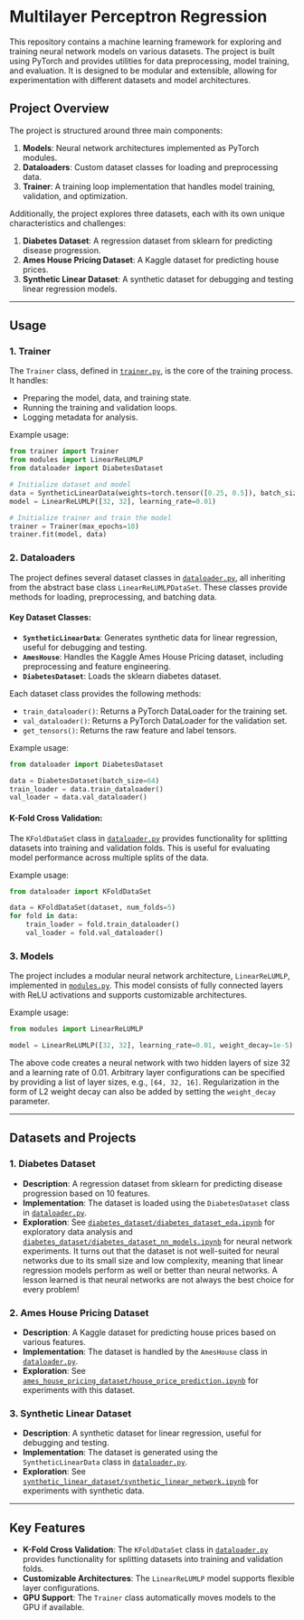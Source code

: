 # Multilayer Perceptron Regression

This repository contains a machine learning framework for exploring and training neural network models on various datasets. The project is built using PyTorch and provides utilities for data preprocessing, model training, and evaluation. It is designed to be modular and extensible, allowing for experimentation with different datasets and model architectures.

## Project Overview

The project is structured around three main components:

1. **Models**: Neural network architectures implemented as PyTorch modules.
2. **Dataloaders**: Custom dataset classes for loading and preprocessing data.
3. **Trainer**: A training loop implementation that handles model training, validation, and optimization.

Additionally, the project explores three datasets, each with its own unique characteristics and challenges:

1. **Diabetes Dataset**: A regression dataset from sklearn for predicting disease progression.
2. **Ames House Pricing Dataset**: A Kaggle dataset for predicting house prices.
3. **Synthetic Linear Dataset**: A synthetic dataset for debugging and testing linear regression models.

---

## Usage

### 1. **Trainer**

The `Trainer` class, defined in [`trainer.py`](trainer.py), is the core of the training process. It handles:

- Preparing the model, data, and training state.
- Running the training and validation loops.
- Logging metadata for analysis.

Example usage:

```python
from trainer import Trainer
from modules import LinearReLUMLP
from dataloader import DiabetesDataset

# Initialize dataset and model
data = SyntheticLinearData(weights=torch.tensor([0.25, 0.5]), batch_size=64)
model = LinearReLUMLP([32, 32], learning_rate=0.01)

# Initialize trainer and train the model
trainer = Trainer(max_epochs=10)
trainer.fit(model, data)
```

### 2. **Dataloaders**

The project defines several dataset classes in [`dataloader.py`](dataloader.py), all inheriting from the abstract base class `LinearReLUMLPDataSet`. These classes provide methods for loading, preprocessing, and batching data.

#### Key Dataset Classes:

- **`SyntheticLinearData`**: Generates synthetic data for linear regression, useful for debugging and testing.
- **`AmesHouse`**: Handles the Kaggle Ames House Pricing dataset, including preprocessing and feature engineering.
- **`DiabetesDataset`**: Loads the sklearn diabetes dataset. 

Each dataset class provides the following methods:
- `train_dataloader()`: Returns a PyTorch DataLoader for the training set.
- `val_dataloader()`: Returns a PyTorch DataLoader for the validation set.
- `get_tensors()`: Returns the raw feature and label tensors.

Example usage:

```python
from dataloader import DiabetesDataset

data = DiabetesDataset(batch_size=64)
train_loader = data.train_dataloader()
val_loader = data.val_dataloader()
```

#### K-Fold Cross Validation:

The `KFoldDataSet` class in [`dataloader.py`](dataloader.py) provides functionality for splitting datasets into training and validation folds. This is useful for evaluating model performance across multiple splits of the data.

Example usage:

```python
from dataloader import KFoldDataSet

data = KFoldDataSet(dataset, num_folds=5)
for fold in data:
    train_loader = fold.train_dataloader()
    val_loader = fold.val_dataloader()
```

### 3. **Models**

The project includes a modular neural network architecture, `LinearReLUMLP`, implemented in [`modules.py`](modules.py). This model consists of fully connected layers with ReLU activations and supports customizable architectures.

Example usage:

```python
from modules import LinearReLUMLP

model = LinearReLUMLP([32, 32], learning_rate=0.01, weight_decay=1e-5)
```

The above code creates a neural network with two hidden layers of size 32 and a learning rate of 0.01. Arbitrary layer configurations can be specified by providing a list of layer sizes, e.g., `[64, 32, 16]`. Regularization in the form of L2 weight decay can also be added by setting the `weight_decay` parameter.

---

## Datasets and Projects

### 1. **Diabetes Dataset**

- **Description**: A regression dataset from sklearn for predicting disease progression based on 10 features.
- **Implementation**: The dataset is loaded using the `DiabetesDataset` class in [`dataloader.py`](dataloader.py).
- **Exploration**: See [`diabetes_dataset/diabetes_dataset_eda.ipynb`](diabetes_dataset/diabetes_dataset_eda.ipynb) for exploratory data analysis and [`diabetes_dataset/diabetes_dataset_nn_models.ipynb`](diabetes_dataset/diabetes_dataset_nn_models.ipynb) for neural network experiments. It turns out that the dataset is not well-suited for neural networks due to its small size and low complexity, meaning that linear regression models perform as well or better than neural networks. A lesson learned is that neural networks are not always the best choice for every problem!

### 2. **Ames House Pricing Dataset**

- **Description**: A Kaggle dataset for predicting house prices based on various features.
- **Implementation**: The dataset is handled by the `AmesHouse` class in [`dataloader.py`](dataloader.py).
- **Exploration**: See [`ames_house_pricing_dataset/house_price_prediction.ipynb`](ames_house_pricing_dataset/house_price_prediction.ipynb) for experiments with this dataset.

### 3. **Synthetic Linear Dataset**

- **Description**: A synthetic dataset for linear regression, useful for debugging and testing.
- **Implementation**: The dataset is generated using the `SyntheticLinearData` class in [`dataloader.py`](dataloader.py).
- **Exploration**: See [`synthetic_linear_dataset/synthetic_linear_network.ipynb`](synthetic_linear_dataset/synthetic_linear_network.ipynb) for experiments with synthetic data.

---

## Key Features

- **K-Fold Cross Validation**: The `KFoldDataSet` class in [`dataloader.py`](dataloader.py) provides functionality for splitting datasets into training and validation folds.
- **Customizable Architectures**: The `LinearReLUMLP` model supports flexible layer configurations.
- **GPU Support**: The `Trainer` class automatically moves models to the GPU if available.